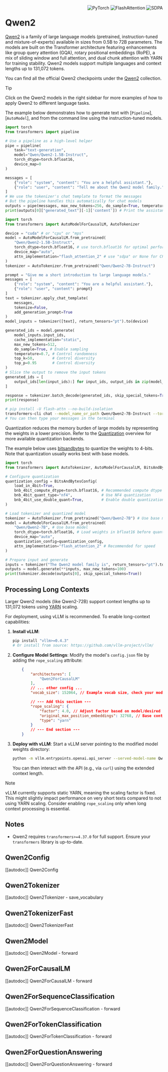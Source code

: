 <!--Copyright 2024 The Qwen Team and The HuggingFace Team. All rights reserved.

Licensed under the Apache License, Version 2.0 (the "License"); you may not use this file except in compliance with
the License. You may obtain a copy of the License at

http://www.apache.org/licenses/LICENSE-2.0

Unless required by applicable law or agreed to in writing, software distributed under the License is distributed on
an "AS IS" BASIS, WITHOUT WARRANTIES OR CONDITIONS OF ANY KIND, either express or implied. See the License for the
specific language governing permissions and limitations under the License.

⚠️ Note that this file is in Markdown but contain specific syntax for our doc-builder (similar to MDX) that may not be
rendered properly in your Markdown viewer.

-->

<div style="float: right;">
    <div class="flex flex-wrap space-x-1">
        <img alt="PyTorch" src="https://img.shields.io/badge/PyTorch-DE3412?style=flat&logo=pytorch&logoColor=white">
        <img alt="FlashAttention" src="https://img.shields.io/badge/%E2%9A%A1%EF%B8%8E%20FlashAttention-eae0c8?style=flat">
        <img alt="SDPA" src="https://img.shields.io/badge/SDPA-DE3412?style=flat&logo=pytorch&logoColor=white">
    </div>
</div>

# Qwen2

[Qwen2](https://huggingface.co/papers/2407.10671) is a family of large language models (pretrained, instruction-tuned and mixture-of-experts) available in sizes from 0.5B to 72B parameters. The models are built on the Transformer architecture featuring enhancements like group query attention (GQA), rotary positional embeddings (RoPE), a mix of sliding window and full attention, and dual chunk attention with YARN for training stability. Qwen2 models support multiple languages and context lengths up to 131,072 tokens.

You can find all the official Qwen2 checkpoints under the [Qwen2](https://huggingface.co/collections/Qwen/qwen2-6659360b33528ced941e557f) collection.

> [!TIP]
> Click on the Qwen2 models in the right sidebar for more examples of how to apply Qwen2 to different language tasks.

The example below demonstrates how to generate text with [`Pipeline`], [`AutoModel`], and from the command line using the instruction-tuned models.

<hfoptions id="usage">
<hfoption id="Pipeline">

```python
import torch
from transformers import pipeline

# Use a pipeline as a high-level helper
pipe = pipeline(
    task="text-generation",
    model="Qwen/Qwen2-1.5B-Instruct",
    torch_dtype=torch.bfloat16,
    device_map=0
)

messages = [
    {"role": "system", "content": "You are a helpful assistant."},
    {"role": "user", "content": "Tell me about the Qwen2 model family."},
]
# We use the tokenizer's chat template to format the messages
# But the pipeline handles this automatically for chat models
outputs = pipe(messages, max_new_tokens=256, do_sample=True, temperature=0.7, top_k=50, top_p=0.95)
print(outputs[0]["generated_text"][-1]['content']) # Print the assistant's response
```

</hfoption>
<hfoption id="AutoModel">

```python
import torch
from transformers import AutoModelForCausalLM, AutoTokenizer

device = "cuda" # or "cpu" or "mps"
model = AutoModelForCausalLM.from_pretrained(
    "Qwen/Qwen2-1.5B-Instruct",
    torch_dtype=torch.bfloat16, # use torch.bfloat16 for optimal performance
    device_map="auto",
    attn_implementation="flash_attention_2" # use "sdpa" or None for CPU compatibility
)
tokenizer = AutoTokenizer.from_pretrained("Qwen/Qwen2-7B-Instruct")

prompt = "Give me a short introduction to large language models."
messages = [
    {"role": "system", "content": "You are a helpful assistant."},
    {"role": "user", "content": prompt}
]
text = tokenizer.apply_chat_template(
    messages,
    tokenize=False,
    add_generation_prompt=True
)
model_inputs = tokenizer([text], return_tensors="pt").to(device)

generated_ids = model.generate(
    model_inputs.input_ids,
    cache_implementation="static",
    max_new_tokens=512,
    do_sample=True, # Enable sampling
    temperature=0.7, # Control randomness
    top_k=50,        # Control diversity
    top_p=0.95       # Control diversity
)
# Slice the output to remove the input tokens
generated_ids = [
    output_ids[len(input_ids):] for input_ids, output_ids in zip(model_inputs.input_ids, generated_ids)
]

response = tokenizer.batch_decode(generated_ids, skip_special_tokens=True)[0]
print(response)
```

</hfoption>
<hfoption id="transformers-cli">

```bash
# pip install -U flash-attn --no-build-isolation
transformers-cli chat --model_name_or_path Qwen/Qwen2-7B-Instruct --torch_dtype auto --attn_implementation flash_attention_2 --device 0
# You can then type your messages in the terminal
```

</hfoption>
</hfoptions>

Quantization reduces the memory burden of large models by representing the weights in a lower precision. Refer to the [Quantization](../quantization/overview) overview for more available quantization backends.

The example below uses [bitsandbytes](../quantization/bitsandbytes) to quantize the weights to 4-bits. Note that quantization usually works best with base models.

```python
import torch
from transformers import AutoTokenizer, AutoModelForCausalLM, BitsAndBytesConfig

# Configure quantization
quantization_config = BitsAndBytesConfig(
    load_in_4bit=True,
    bnb_4bit_compute_dtype=torch.bfloat16, # Recommended compute dtype
    bnb_4bit_quant_type="nf4",             # Use NF4 quantization
    bnb_4bit_use_double_quant=True,        # Enable double quantization
)

# Load tokenizer and quantized model
tokenizer = AutoTokenizer.from_pretrained("Qwen/Qwen2-7B") # Use base model
model = AutoModelForCausalLM.from_pretrained(
    "Qwen/Qwen2-7B", # Use base model
    torch_dtype=torch.bfloat16, # Load weights in bfloat16 before quantizing
    device_map="auto",
    quantization_config=quantization_config,
    attn_implementation="flash_attention_2" # Recommended for speed
)

# Prepare input and generate
inputs = tokenizer("The Qwen2 model family is", return_tensors="pt").to("cuda") # Adjust device if needed
outputs = model.generate(**inputs, max_new_tokens=100)
print(tokenizer.decode(outputs[0], skip_special_tokens=True))
```

## Processing Long Contexts

Larger Qwen2 models (like Qwen2-72B) support context lengths up to 131,072 tokens using [YARN](https://arxiv.org/abs/2309.00071) scaling.

For deployment, using vLLM is recommended. To enable long-context capabilities:

1.  **Install vLLM**:
    ```bash
    pip install "vllm>=0.4.3"
    # Or install from source: https://github.com/vllm-project/vllm/
    ```

2.  **Configure Model Settings**: Modify the model's `config.json` file by adding the `rope_scaling` attribute:
    ```json
        {
            "architectures": [
                "Qwen2ForCausalLM"
            ],
            // ... other config ...
            "vocab_size": 152064, // Example vocab size, check your model's config

            // --- Add this section ---
            "rope_scaling": {
                "factor": 4.0, // Adjust factor based on model/desired length if needed
                "original_max_position_embeddings": 32768, // Base context length before scaling
                "type": "yarn"
            }
            // --- End section ---
        }
    ```

3.  **Deploy with vLLM**: Start a vLLM server pointing to the modified model weights directory:
    ```bash
    python -m vllm.entrypoints.openai.api_server --served-model-name Qwen2-72B-Instruct --model /path/to/your/modified/qwen2/weights
    ```
    You can then interact with the API (e.g., via `curl`) using the extended context length.

> [!NOTE]
> vLLM currently supports static YARN, meaning the scaling factor is fixed. This might slightly impact performance on very short texts compared to not using YARN scaling. Consider enabling `rope_scaling` only when long context processing is essential.

## Notes

- Qwen2 requires `transformers>=4.37.0` for full support. Ensure your `transformers` library is up-to-date.

## Qwen2Config

[[autodoc]] Qwen2Config

## Qwen2Tokenizer

[[autodoc]] Qwen2Tokenizer
    - save_vocabulary

## Qwen2TokenizerFast

[[autodoc]] Qwen2TokenizerFast

## Qwen2Model

[[autodoc]] Qwen2Model
    - forward

## Qwen2ForCausalLM

[[autodoc]] Qwen2ForCausalLM
    - forward

## Qwen2ForSequenceClassification

[[autodoc]] Qwen2ForSequenceClassification
    - forward

## Qwen2ForTokenClassification

[[autodoc]] Qwen2ForTokenClassification
    - forward

## Qwen2ForQuestionAnswering

[[autodoc]] Qwen2ForQuestionAnswering
    - forward

